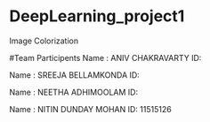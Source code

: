 # DeepLearning_project1
Image Colorization 


#Team Participents 
Name : ANIV CHAKRAVARTY
ID: 

Name : SREEJA BELLAMKONDA
ID: 

Name : NEETHA ADHIMOOLAM
ID: 

Name : NITIN DUNDAY MOHAN
ID: 11515126
